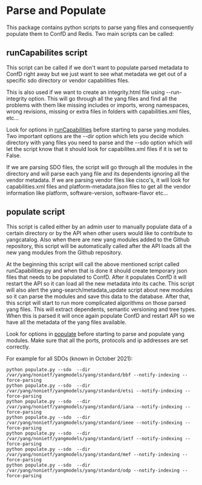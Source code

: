 # Parse and Populate

This package contains python scripts to parse yang files
and consequently populate them to ConfD and Redis. Two main scripts
can be called:

## runCapabilites script

   This script can be called if we don't want to populate parsed
   metadata to ConfD right away but we just want to see what metadata
   we get out of a specific sdo directory or vendor capabilities files.

   This is also used if we want to create an integrity.html file using
   --run-integrity option. This will go through all the yang files
   and find all the problems with them like missing includes or imports,
   wrong namespaces, wrong revisions, missing or extra files in folders
   with capabilities.xml files, etc...

   Look for options in [runCapabilities](runCapabilities.py) before
   starting to parse yang modules. Two important options are the --dir
   option which lets you decide which directory with yang files you
   need to parse and the --sdo option which will let the script know that
   it should look for capabilites.xml files if it is set to False.

   If we are parsing SDO files, the script will go through all the modules
   in the directory and will parse each yang file and its dependents
   ignoring all the vendor metadata. If we are parsing vendor files like
   cisco's, it will look for capabilities.xml files and platform-metadata.json
   files to get all the vendor information like platform, software-version, software-flavor
   etc...

## populate script

   This script is called either by an admin user to manually populate data
   of a certain directory or by the API when other users would like to contribute
   to yangcatalog. Also when there are new yang modules added to the Github
   repository, this script will be automatically called after the API
   loads all the new yang modules from the Github repository.

   At the beginning this script will call the above mentioned script called
   runCapabilities.py and when that is done it should create temporary json
   files that needs to be populated to ConfD. After it populates ConfD
   it will restart the API so it can load all the new metadata into its cache.
   This script will also alert the yang-search/metadata_update script about
   new modules so it can parse the modules and save this
   data to the database. After that, this script will start to run more
   complicated algorithms on those parsed yang files. This will extract
   dependents, semantic versioning and tree types. When this is parsed it
   will once again populate ConfD and restart API so we have all the
   metadata of the yang files available.

   Look for options in [populate](populate.py) before starting to parse
   and populate yang modules. Make sure that all the ports, protocols
   and ip addresses are set correctly.

For example for all SDOs (known in October 2021):
```
python populate.py --sdo  --dir /var/yang/nonietf/yangmodels/yang/standard/bbf --notify-indexing --force-parsing
python populate.py --sdo  --dir /var/yang/nonietf/yangmodels/yang/standard/etsi --notify-indexing --force-parsing
python populate.py --sdo  --dir /var/yang/nonietf/yangmodels/yang/standard/iana --notify-indexing --force-parsing
python populate.py --sdo  --dir /var/yang/nonietf/yangmodels/yang/standard/ieee --notify-indexing --force-parsing
python populate.py --sdo  --dir /var/yang/nonietf/yangmodels/yang/standard/ietf --notify-indexing --force-parsing
python populate.py --sdo  --dir /var/yang/nonietf/yangmodels/yang/standard/mef --notify-indexing --force-parsing
python populate.py --sdo  --dir /var/yang/nonietf/yangmodels/yang/standard/odp --notify-indexing --force-parsing
```
